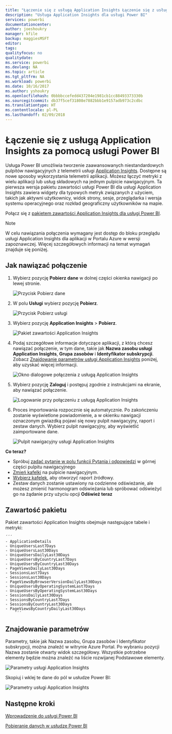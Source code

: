 ```yaml
---
title: "Łączenie się z usługą Application Insights Łączenie się z usługą Power BI"
description: "Usługa Application Insights dla usługi Power BI"
services: powerbi
documentationcenter: 
author: joeshoukry
manager: kfile
backup: maggiesMSFT
editor: 
tags: 
qualityfocus: no
qualitydate: 
ms.service: powerbi
ms.devlang: NA
ms.topic: article
ms.tgt_pltfrm: NA
ms.workload: powerbi
ms.date: 10/16/2017
ms.author: yshoukry
ms.openlocfilehash: 0bbbbccefedd437204e1981cb1cc88493373330b
ms.sourcegitcommit: db37f5cef31808e7882bbb1e9157adb973c2cdbc
ms.translationtype: HT
ms.contentlocale: pl-PL
ms.lasthandoff: 02/09/2018
---
```

# <a name="connect-to-application-insights-with-power-bi"></a>Łączenie się z usługą Application Insights za pomocą usługi Power BI
Usługa Power BI umożliwia tworzenie zaawansowanych niestandardowych pulpitów nawigacyjnych z telemetrii usługi [Application Insights](https://azure.microsoft.com/documentation/articles/app-insights-overview/). Dostępne są nowe sposoby wykorzystania telemetrii aplikacji. Możesz łączyć metryki z wielu aplikacji lub usług składowych na jednym pulpicie nawigacyjnym. Ta pierwsza wersja pakietu zawartości usługi Power BI dla usługi Application Insights zawiera widgety dla typowych metryk związanych z użyciem, takich jak aktywni użytkownicy, widok strony, sesje, przeglądarka i wersja systemu operacyjnego oraz rozkład geograficzny użytkowników na mapie.

Połącz się z [pakietem zawartości Application Insights dla usługi Power BI](https://app.powerbi.com/getdata/services/application-insights).

>[!NOTE]
>W celu nawiązania połączenia wymagany jest dostęp do bloku przeglądu usługi Application Insights dla aplikacji w Portalu Azure w wersji zapoznawczej. Więcej szczegółowych informacji na temat wymagań znajduje się poniżej.

## <a name="how-to-connect"></a>Jak nawiązać połączenie
1. Wybierz pozycję **Pobierz dane** w dolnej części okienka nawigacji po lewej stronie.
   
    ![Przycisk Pobierz dane](media/service-connect-to-application-insights/pbi_getdata.png)
2. W polu **Usługi** wybierz pozycję **Pobierz**.
   
    ![Przycisk Pobierz usługi](media/service-connect-to-application-insights/pbi_getservices.png)
3. Wybierz pozycję **Application Insights** > **Pobierz**.
   
    ![Pakiet zawartości Application Insights](media/service-connect-to-application-insights/appinsights.png)
4. Podaj szczegółowe informacje dotyczące aplikacji, z którą chcesz nawiązać połączenie, w tym dane, takie jak **Nazwa zasobu usługi Application Insights**, **Grupa zasobów** i **Identyfikator subskrypcji**. Zobacz [Znajdowanie parametrów usługi Application Insights](#FindingAppInsightsParams) poniżej, aby uzyskać więcej informacji.
   
    ![Okno dialogowe połączenia z usługą Application Insights](media/service-connect-to-application-insights/pbi_contpkappinsitconnectndialog.png)    
5. Wybierz pozycję **Zaloguj** i postępuj zgodnie z instrukcjami na ekranie, aby nawiązać połączenie.
   
    ![Logowanie przy połączeniu z usługą Application Insights](media/service-connect-to-application-insights/pbi_contpkappinsitconnectn2.png)
6. Proces importowania rozpocznie się automatycznie. Po zakończeniu zostanie wyświetlone powiadomienie, a w okienku nawigacji oznaczonym gwiazdką pojawi się nowy pulpit nawigacyjny, raport i zestaw danych.  Wybierz pulpit nawigacyjny, aby wyświetlić zaimportowane dane.
   
    ![Pulpit nawigacyjny usługi Application Insights](media/service-connect-to-application-insights/pbi_contpkappinsitdash.png)

**Co teraz?**

* Spróbuj [zadać pytanie w polu funkcji Pytania i odpowiedzi](power-bi-q-and-a.md) w górnej części pulpitu nawigacyjnego
* [Zmień kafelki](service-dashboard-edit-tile.md) na pulpicie nawigacyjnym.
* [Wybierz kafelek](service-dashboard-tiles.md), aby otworzyć raport źródłowy.
* Zestaw danych zostanie ustawiony na codzienne odświeżanie, ale możesz zmienić harmonogram odświeżania lub spróbować odświeżyć go na żądanie przy użyciu opcji **Odśwież teraz**

## <a name="whats-included"></a>Zawartość pakietu
Pakiet zawartości Application Insights obejmuje następujące tabele i metryki:  

    ´´´
    - ApplicationDetails  
    - UniqueUsersLast7Days   
    - UniqueUsersLast30Days   
    - UniqueUsersDailyLast30Days  
    - UniqueUsersByCountryLast7Days  
    - UniqueUsersByCountryLast30Days   
    - PageViewsDailyLast30Days   
    - SessionsLast7Days   
    - SessionsLast30Days  
    - PageViewsByBrowserVersionDailyLast30Days   
    - UniqueUsersByOperatingSystemLast7Days   
    - UniqueUsersByOperatingSystemLast30Days    
    - SessionsDailyLast30Days   
    - SessionsByCountryLast7Days   
    - SessionsByCountryLast30Days   
    - PageViewsByCountryDailyLast30Days  
        ´´´ 

<a name="FindingAppInsightsParams"></a>

## <a name="finding-parameters"></a>Znajdowanie parametrów
Parametry, takie jak Nazwa zasobu, Grupa zasobów i Identyfikator subskrypcji, można znaleźć w witrynie Azure Portal. Po wybraniu pozycji Nazwa zostanie otwarty widok szczegółowy. Wszystkie potrzebne elementy będzie można znaleźć na liście rozwijanej Podstawowe elementy.

![Parametry usługi Application Insights](media/service-connect-to-application-insights/pbi_contpkappinsitparams.png)

Skopiuj i wklej te dane do pól w usłudze Power BI:

![Parametry usługi Application Insights](media/service-connect-to-application-insights/pbi_contpkappinsitparam2.png)

## <a name="next-steps"></a>Następne kroki
[Wprowadzenie do usługi Power BI](service-get-started.md)

[Pobieranie danych w usłudze Power BI](service-get-data.md)

